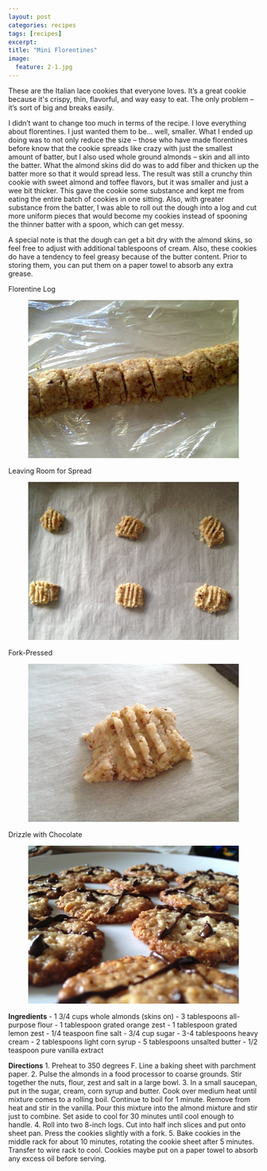 ```yaml
---
layout: post
categories: recipes
tags: [recipes]
excerpt: 
title: "Mini Florentines"
image:
  feature: 2-1.jpg
---
```


These are the Italian lace cookies that everyone loves. It’s a great cookie because it's crispy, thin, flavorful, and way easy to eat. The only problem – it’s sort of big and breaks easily.


I didn’t want to change too much in terms of the recipe.  I love everything about florentines.  I just wanted them to be… well, smaller.  What I ended up doing was to not only reduce the size – those who have made florentines before know that the cookie spreads like crazy with just the smallest amount of batter, but I also used whole ground almonds – skin and all into the batter.  What the almond skins did do was to add fiber and thicken up the batter more so that it would spread less.  The result was still a crunchy thin cookie with sweet almond and toffee flavors, but it was smaller and just a wee bit thicker.  This gave the cookie some substance and kept me from eating the entire batch of cookies in one sitting.  Also, with greater substance from the batter, I was able to roll out the dough into a log and cut more uniform pieces that would become my cookies instead of spooning the thinner batter with a spoon, which can get messy.


A special note is that the dough can get a bit dry with the almond skins, so feel free to adjust with additional tablespoons of cream.  Also, these cookies do have a tendency to feel greasy because of the butter content.  Prior to storing them, you can put them on a paper towel to absorb any extra grease.


Florentine Log


<figure> <img src='/images/2-2.jpg'> </figure>

Leaving Room for Spread


<figure> <img src='/images/2-3.jpg'> </figure>

Fork-Pressed


<figure> <img src='/images/2-4.jpg'> </figure>

Drizzle with Chocolate


<figure> <img src='/images/2-5.jpg'> </figure>
<section class='recipe'>
<p><strong>Ingredients</strong>
- 1 3/4 cups whole almonds (skins on)
- 3 tablespoons all-purpose flour
- 1 tablespoon grated orange zest
- 1 tablespoon grated lemon zest 
- 1/4 teaspoon fine salt
- 3/4 cup sugar
- 3-4 tablespoons heavy cream
- 2 tablespoons light corn syrup
- 5 tablespoons unsalted butter
- 1/2 teaspoon pure vanilla extract</p>

<p><strong>Directions</strong>
1. Preheat to 350 degrees F. Line a baking sheet with parchment paper.
2. Pulse the almonds in a food processor to coarse grounds. Stir together the nuts, flour, zest and salt in a large bowl.
3. In a small saucepan, put in the sugar, cream, corn syrup and butter. Cook over medium heat until mixture comes to a rolling boil. Continue to boil for 1 minute. Remove from heat and stir in the vanilla. Pour this mixture into the almond mixture and stir just to combine. Set aside to cool for 30 minutes until cool enough to handle.
4. Roll into two 8-inch logs.  Cut into half inch slices and put onto sheet pan.  Press the cookies slightly with a fork.
5. Bake cookies in the middle rack for about 10 minutes, rotating the cookie sheet after 5 minutes.  Transfer to wire rack to cool.  Cookies maybe put on a paper towel to absorb any excess oil before serving.</p></section>